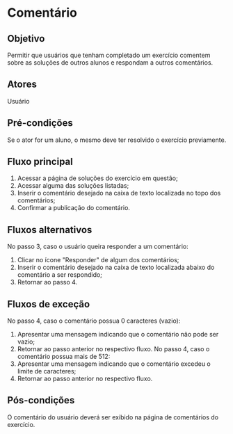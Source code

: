 # Comentário

## Objetivo
Permitir que usuários que tenham completado um exercício comentem sobre as soluções de outros alunos e respondam a outros comentários.

## Atores
Usuário
## Pré-condições
Se o ator for um aluno, o mesmo deve ter resolvido o exercício previamente.
## Fluxo principal
1. Acessar a página de soluções do exercício em questão;
1. Acessar alguma das soluções listadas;
1. Inserir o comentário desejado na caixa de texto localizada no topo dos comentários;
1. Confirmar a publicação do comentário.
## Fluxos alternativos
No passo 3, caso o usuário queira responder a um comentário:
1. Clicar no ícone "Responder" de algum dos comentários;
1. Inserir o comentário desejado na caixa de texto localizada abaixo do comentário a ser respondido;
1. Retornar ao passo 4.
## Fluxos de exceção
No passo 4, caso o comentário possua 0 caracteres (vazio):
1. Apresentar uma mensagem indicando que o comentário não pode ser vazio;
1. Retornar ao passo anterior no respectivo fluxo.
No passo 4, caso o comentário possua mais de 512:
1. Apresentar uma mensagem indicando que o comentário excedeu o limite de caracteres;
1. Retornar ao passo anterior no respectivo fluxo.
## Pós-condições
O comentário do usuário deverá ser exibido na página de comentários do exercício.

